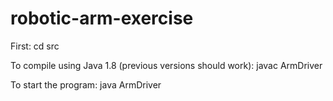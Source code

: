 # robotic-arm-exercise

First:
cd src

To compile using Java 1.8 (previous versions should work):
javac ArmDriver

To start the program:
java ArmDriver
